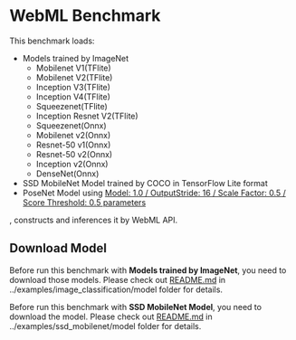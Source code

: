 WebML Benchmark
======
This benchmark loads:
-   Models trained by ImageNet
    - Mobilenet V1(TFlite)
    - Mobilenet V2(TFlite)
    - Inception V3(TFlite)
    - Inception V4(TFlite)
    - Squeezenet(TFlite)
    - Inception Resnet V2(TFlite)
    - Squeezenet(Onnx)
    - Mobilenet v2(Onnx)
    - Resnet-50 v1(Onnx)
    - Resnet-50 v2(Onnx)
    - Inception v2(Onnx)
    - DenseNet(Onnx)
-   SSD MobileNet Model trained by COCO in TensorFlow Lite format
-   PoseNet Model using [Model: 1.0 / OutputStride: 16 / Scale Factor: 0.5 / Score Threshold: 0.5 parameters](../examples/posenet/README.md)

, constructs and inferences it by WebML API.

Download Model
-----------
Before run this benchmark with **Models trained by ImageNet**, you need to download those models. Please check out [README.md](../examples/image_classification/model/README.md) in ../examples/image_classification/model folder for details.

Before run this benchmark with **SSD MobileNet Model**, you need to download the model. Please check out [README.md](../examples/ssd_mobilenet/model/README.md) in ../examples/ssd_mobilenet/model folder for details.